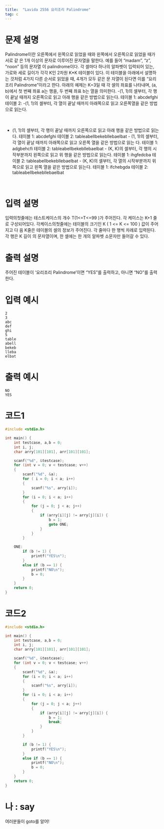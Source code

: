 ```yaml
---
title:  "Lavida 2556 요리조리 Palindrome"
tag: c
---
```

# 문제 설명
Palindrome이란 오른쪽에서 왼쪽으로 읽었을 때와 왼쪽에서 오른쪽으로 읽었을 때가 서로 같 은 1개 이상의 문자로 이루어진 문자열을 말한다. 예를 들어 “madam”, “z”, “noon” 등의 문자열 이 palindrome이다. 각 셀마다 하나의 알파벳이 입력되어 있는, 가로와 세로 길이가 각각 K인 2차원 K*K 테이블이 있다. 이 테이블을 아래에서 설명하는 것처럼 4가지 다른 순서로 읽었을 때, 4개가 모두 같은 문 자열이 된다면 이를 “요리조리 Palindrome”이라고 한다. 아래의 예제는 K=3일 때 각 셀의 좌표를 나타내며, (a, b)에서 첫 번째 좌표 a는 행을, 두 번째 좌표 b는 열을 의미한다. -(1, 1)의 셀부터, 각 행이 끝날 때까지 오른쪽으로 읽고 아래 행을 같은 방법으로 읽는다. 테이블 1: abcdefghi 테이블 2: -(1, 1)의 셀부터, 각 열이 끝날 때까지 아래쪽으로 읽고 오른쪽열을 같은 방법으로 읽는다.
<br>
<br>
<br>
- (1, 1)의 셀부터, 각 행이 끝날 때까지 오른쪽으로 읽고 아래 행을 같은 방법으로 읽는다. 테이블 1: abcdefghi 테이블 2: tableabellbekebllebaelbat - (1, 1)의 셀부터, 각 열이 끝날 때까지 아래쪽으로 읽고 오른쪽 열을 같은 방법으로 읽는 다. 테이블 1: adgbehcfi 테이블 2: tableabellbekebllebaelbat - (K, K)의 셀부터, 각 행의 시작부분까지 왼쪽으로 읽고 위 행을 같은 방법으로 읽는다. 테이블 1: ihgfedcba 테이블 2: tableabellbekebllebaelbat - (K, K)의 셀부터, 각 열의 시작부분까지 위쪽으로 읽고 왼쪽 열을 같은 방법으로 읽는다. 테이블 1: ifchebgda 테이블 2: tableabellbekebllebaelbat
<br>

# 입력 설명
입력의첫줄에는 테스트케이스의 개수 T(1<=T<=99 )가 주어진다. 각 케이스는 K+1 줄 로 구성되어있다. 각케이스의첫줄에는 테이블의 크기인 K ( 1 <= K <= 100 ) 값이 주어지고 다 음 K줄은 테이블의 셀의 정보가 주어진다. 각 줄마다 한 행씩 차례로 입력된다. 각 행은 K 길이 의 문자열이며, 한 셀에는 한 개의 알파벳 소문자만 들어갈 수 있다.

# 출력 설명
주어진 테이블이 ‘요리조리 Palindrome’이면 “YES”를 출력하고, 아니면 “NO”를 출력한다.
# 입력 예시
```
2
3
abc
def
ghi
5
table
abell
bekeb
lleba
elbat
```
# 출력 예시
```
NO
YES
```
# 코드1

```c
#include <stdio.h>

int main() {
	int testcase, a,b = 0;
	int i, j;
	char arry[101][101], arr[101][101];

	scanf("%d", &testcase);
	for (int v = 0; v < testcase; v++)
	{
		scanf("%d", &a);
		for ( i = 0; i < a; i++)
		{
			scanf("%s", arry[i]);
		}
		for (i = 0; i < a; i++)
		{
			for (j = 0; j < a; j++)
			{
				if (arry[i][j] != arry[j][i]) {
					b = 1;
					goto ONE;
				}
			}
		}

	ONE:
		if (b != 1) {
			printf("YES\n");
		}
		else if (b == 1) {
			printf("NO\n");
			b = 0;
		}
	}
	return 0;
}
```
# 코드2
```c
#include <stdio.h>

int main() {
	int testcase, a,b = 0;
	int i, j;
	char arry[101][101], arr[101][101];

	scanf("%d", &testcase);
	for (int v = 0; v < testcase; v++)
	{
		scanf("%d", &a);
		for (i = 0; i < a; i++)
		{
			scanf("%s", arry[i]);
		}
		for (i = 0; i < a; i++)
		{
			for (j = 0; j < a; j++)
			{
				if (arry[i][j] != arry[j][i]) {
					b = 1;
					break;
				}
			}
		}

		if (b != 1) {
			printf("YES\n");
		}
		else if (b == 1) {
			printf("NO\n");
			b = 0;
		}
	}
	return 0;
}
```

# 나 : say
여러분들이 goto를 알어!